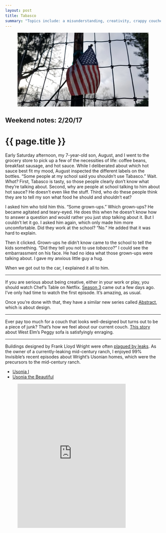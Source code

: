 ```yaml
---
layout: post
title: Tabasco
summary: "Topics include: a misunderstanding, creativity, crappy couches, Usonian homes, and delicate music."
---
```


<figure class="wide">
  <img src="/img/medium/1*KcaWNcUEfHYWo9znVzIXaA.jpeg">
</figure>

<h2 class="kicker">Weekend notes: 2/20/17</h2>

# {{ page.title }}

Early Saturday afternoon, my 7-year-old son, August, and I went to the grocery store to pick up a few of the necessities of life: coffee beans, breakfast sausage, and hot sauce. While I deliberated about which hot sauce best fit my mood, August inspected the different labels on the bottles. “Some people at my school said you shouldn’t use Tabasco.” Wait. *What?* First, Tabasco is tasty, so those people clearly don’t know what they’re talking about. Second, why are people at school talking to him about hot sauce? He doesn’t even like the stuff. Third, who do these people think they are to tell my son what food he should and shouldn’t eat?

I asked him who told him this. “Some grown-ups.” Which grown-ups? He became agitated and teary-eyed. He does this when he doesn’t know how to answer a question and would rather you just stop talking about it. But I couldn’t let it go. I asked him again, which only made him more uncomfortable. Did they work at the school? “No.” He added that it was hard to explain.

Then it clicked. Grown-ups he didn’t know came to the school to tell the kids something. “Did they tell you not to use *tobacco*?” I could see the embarrassment on his face. He had no idea what those grown-ups were talking about. I gave my anxious little guy a hug.

When we got out to the car, I explained it all to him.

<hr>

If you are serious about being creative, either in your work or play, you should watch Chef’s Table on Netflix. <a href="https://www.youtube.com/watch?v=777wFyVDOoE">Season 3</a> came out a few days ago. I’ve only had time to watch the first episode. It’s amazing, as usual.

Once you’re done with that, they have a similar new series called <a href="https://www.youtube.com/watch?v=DYaq2sWTWAA">Abstract</a>, which is about design.

<hr>

Ever pay too much for a couch that looks well-designed but turns out to be a piece of junk? That’s how we feel about our current couch. <a href="https://theawl.com/why-does-this-one-couch-from-west-elm-suck-so-much-2fd9e4c7ce77#.jmpgyif98">This story</a> about West Elm’s Peggy sofa is satisfyingly enraging.

<hr>

Buildings designed by Frank Lloyd Wright were often <a href="http://journaltimes.com/news/local/confronting-a-legacy-of-a-leaky-roof/article_d3988310-a36c-11df-b071-001cc4c03286.html">plagued by leaks</a>. As the owner of a currently-leaking mid-century ranch, I enjoyed 99% Invisible’s recent episodes about Wright’s Usonian homes, which were the precursors to the mid-century ranch.

<ul>
  <li><a href="http://99percentinvisible.org/episode/usonia-1/">Usonia I</a></li>
  <li><a href="http://99percentinvisible.org/episode/usonia-the-beautiful/">Usonia the Beautiful</a></li>
</ul>

<figure>
  <iframe src="https://bandcamp.com/EmbeddedPlayer/v=2/album=1842078850/size=large/linkcol=0084B4/notracklist=true/twittercard=true/" scrolling="no" width="350" height="467" frameborder="0"></iframe>
</figure>
